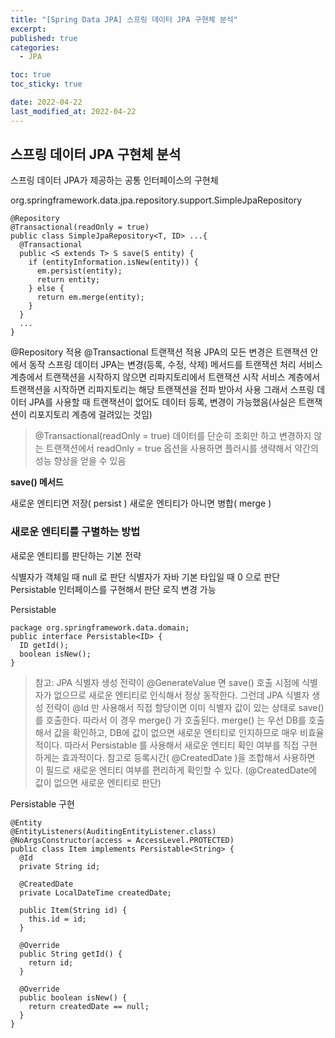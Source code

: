 ```yaml
---
title: "[Spring Data JPA] 스프링 데이터 JPA 구현체 분석"
excerpt:
published: true
categories:
  - JPA

toc: true
toc_sticky: true

date: 2022-04-22
last_modified_at: 2022-04-22
---
```


## 스프링 데이터 JPA 구현체 분석

스프링 데이터 JPA가 제공하는 공통 인터페이스의 구현체

org.springframework.data.jpa.repository.support.SimpleJpaRepository

```
@Repository
@Transactional(readOnly = true)
public class SimpleJpaRepository<T, ID> ...{
  @Transactional
  public <S extends T> S save(S entity) {
    if (entityInformation.isNew(entity)) {
      em.persist(entity);
      return entity;
    } else {
      return em.merge(entity);
    }
  }
  ...
}
```

@Repository 적용
@Transactional 트랜잭션 적용
JPA의 모든 변경은 트랜잭션 안에서 동작
스프링 데이터 JPA는 변경(등록, 수정, 삭제) 메서드를 트랜잭션 처리
서비스 계층에서 트랜잭션을 시작하지 않으면 리파지토리에서 트랜잭션 시작
서비스 계층에서 트랜잭션을 시작하면 리파지토리는 해당 트랜잭션을 전파 받아서 사용
그래서 스프링 데이터 JPA를 사용할 때 트랜잭션이 없어도 데이터 등록, 변경이 가능했음(사실은
트랜잭션이 리포지토리 계층에 걸려있는 것임)

> @Transactional(readOnly = true)
> 데이터를 단순히 조회만 하고 변경하지 않는 트랜잭션에서 readOnly = true 옵션을 사용하면 플러시를 생략해서 약간의 성능 향상을 얻을 수 있음

**save() 메서드**

새로운 엔티티면 저장( persist )
새로운 엔티티가 아니면 병합( merge )

### 새로운 엔티티를 구별하는 방법

새로운 엔티티를 판단하는 기본 전략

식별자가 객체일 때 null 로 판단
식별자가 자바 기본 타입일 때 0 으로 판단
Persistable 인터페이스를 구현해서 판단 로직 변경 가능

Persistable

```
package org.springframework.data.domain;
public interface Persistable<ID> {
  ID getId();
  boolean isNew();
}
```

> 참고: JPA 식별자 생성 전략이 @GenerateValue 면 save() 호출 시점에 식별자가 없으므로 새로운
> 엔티티로 인식해서 정상 동작한다. 그런데 JPA 식별자 생성 전략이 @Id 만 사용해서 직접 할당이면 이미
> 식별자 값이 있는 상태로 save() 를 호출한다. 따라서 이 경우 merge() 가 호출된다. merge() 는 우선
> DB를 호출해서 값을 확인하고, DB에 값이 없으면 새로운 엔티티로 인지하므로 매우 비효율 적이다. 따라서
> Persistable 를 사용해서 새로운 엔티티 확인 여부를 직접 구현하게는 효과적이다.
> 참고로 등록시간( @CreatedDate )을 조합해서 사용하면 이 필드로 새로운 엔티티 여부를 편리하게 확인할 수 있다. (@CreatedDate에 값이 없으면 새로운 엔티티로 판단)

Persistable 구현

```
@Entity
@EntityListeners(AuditingEntityListener.class)
@NoArgsConstructor(access = AccessLevel.PROTECTED)
public class Item implements Persistable<String> {
  @Id
  private String id;

  @CreatedDate
  private LocalDateTime createdDate;

  public Item(String id) {
    this.id = id;
  }

  @Override
  public String getId() {
    return id;
  }

  @Override
  public boolean isNew() {
    return createdDate == null;
  }
}
```
